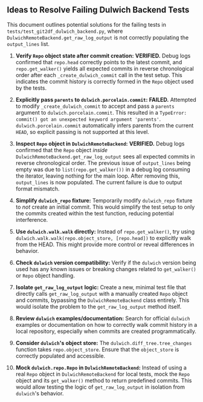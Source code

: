 ## Ideas to Resolve Failing Dulwich Backend Tests

This document outlines potential solutions for the failing tests in `tests/test_git2df_dulwich_backend.py`, where `DulwichRemoteBackend.get_raw_log_output` is not correctly populating the `output_lines` list.

1.  **Verify `Repo` object state after commit creation:** **VERIFIED.** Debug logs confirmed that `repo.head` correctly points to the latest commit, and `repo.get_walker()` yields all expected commits in reverse chronological order after each `_create_dulwich_commit` call in the test setup. This indicates the commit history is correctly formed in the `Repo` object used by the tests.

2.  **Explicitly pass `parents` to `dulwich.porcelain.commit`:** **FAILED.** Attempted to modify `_create_dulwich_commit` to accept and pass a `parents` argument to `dulwich.porcelain.commit`. This resulted in a `TypeError: commit() got an unexpected keyword argument 'parents'`. `dulwich.porcelain.commit` automatically infers parents from the current `HEAD`, so explicit passing is not supported at this level.

3.  **Inspect `Repo` object in `DulwichRemoteBackend`:** **VERIFIED.** Debug logs confirmed that the `Repo` object *inside* `DulwichRemoteBackend.get_raw_log_output` sees all expected commits in reverse chronological order. The previous issue of `output_lines` being empty was due to `list(repo.get_walker())` in a debug log consuming the iterator, leaving nothing for the main loop. After removing this, `output_lines` is now populated. The current failure is due to output format mismatch.

4.  **Simplify `dulwich_repo` fixture:** Temporarily modify `dulwich_repo` fixture to *not* create an initial commit. This would simplify the test setup to only the commits created within the test function, reducing potential interference.

5.  **Use `dulwich.walk.walk` directly:** Instead of `repo.get_walker()`, try using `dulwich.walk.walk(repo.object_store, [repo.head])` to explicitly walk from the HEAD. This might provide more control or reveal differences in behavior.

6.  **Check `dulwich` version compatibility:** Verify if the `dulwich` version being used has any known issues or breaking changes related to `get_walker()` or `Repo` object handling.

7.  **Isolate `get_raw_log_output` logic:** Create a new, minimal test file that directly calls `get_raw_log_output` with a manually created `Repo` object and commits, bypassing the `DulwichRemoteBackend` class entirely. This would isolate the problem to the `get_raw_log_output` method itself.

8.  **Review `dulwich` examples/documentation:** Search for official `dulwich` examples or documentation on how to correctly walk commit history in a local repository, especially when commits are created programmatically.

9.  **Consider `dulwich`'s object store:** The `dulwich.diff_tree.tree_changes` function takes `repo.object_store`. Ensure that the `object_store` is correctly populated and accessible.

10. **Mock `dulwich.repo.Repo` in `DulwichRemoteBackend`:** Instead of using a real `Repo` object in `DulwichRemoteBackend` for local tests, mock the `Repo` object and its `get_walker()` method to return predefined commits. This would allow testing the logic of `get_raw_log_output` in isolation from `dulwich`'s behavior.